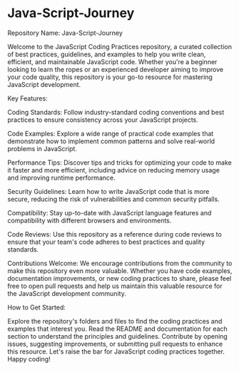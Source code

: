 # Java-Script-Journey
Repository Name: Java-Script-Journey


Welcome to the JavaScript Coding Practices repository, a curated collection of best practices,
guidelines, and examples to help you write clean, efficient, and maintainable JavaScript code.
Whether you're a beginner looking to learn the ropes or an experienced developer aiming to
improve your code quality, this repository is your go-to resource for mastering JavaScript development.

Key Features:

Coding Standards: Follow industry-standard coding conventions and best practices
to ensure consistency across your JavaScript projects.

Code Examples: Explore a wide range of practical code examples that demonstrate
how to implement common patterns and solve real-world problems in JavaScript.

Performance Tips: Discover tips and tricks for optimizing your code to make it
faster and more efficient, including advice on reducing memory usage and improving
runtime performance.

Security Guidelines: Learn how to write JavaScript code that is more secure, reducing
the risk of vulnerabilities and common security pitfalls.

Compatibility: Stay up-to-date with JavaScript language features and compatibility
with different browsers and environments.

Code Reviews: Use this repository as a reference during code reviews to ensure that
your team's code adheres to best practices and quality standards.

Contributions Welcome:
We encourage contributions from the community to make this repository even more valuable.
Whether you have code examples, documentation improvements, or new coding practices to
share, please feel free to open pull requests and help us maintain this valuable resource
for the JavaScript development community.

How to Get Started:

Explore the repository's folders and files to find the coding practices and examples that interest you.
Read the README and documentation for each section to understand the principles and guidelines.
Contribute by opening issues, suggesting improvements, or submitting pull requests to enhance this resource.
Let's raise the bar for JavaScript coding practices together. Happy coding!
